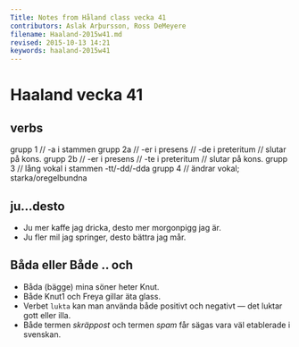 ```yaml
---
Title: Notes from Håland class vecka 41
contributors: Aslak Arþursson, Ross DeMeyere
filename: Haaland-2015w41.md
revised: 2015-10-13 14:21 
keywords: haaland-2015w41
---
```


Haaland vecka 41
=================

verbs
-----------------
grupp 1 // -a i stammen
grupp 2a // -er i presens // -de i preteritum // slutar på kons.
grupp 2b // -er i presens // -te i preteritum // slutar på kons.
grupp 3 // lång vokal i stammen -tt/-dd/-dda 
grupp 4 // ändrar vokal; starka/oregelbundna


ju...desto
-----------------
+ Ju mer kaffe jag dricka, desto mer morgonpigg jag är.
+ Ju fler mil jag springer, desto bättra jag mår.

Båda eller Både .. och
-----------------
+ Båda (bägge) mina söner heter Knut.
+ Både Knut1 och Freya gillar äta glass.
+ Verbet `lukta` kan man använda både positivt och negativt — det luktar gott eller illa.
+ Både termen _skräppost_ och termen _spam_ får sägas vara väl etablerade i svenskan.
